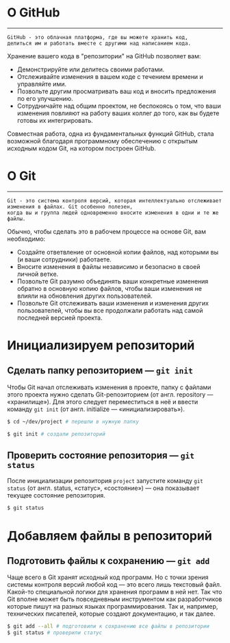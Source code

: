 # О GitHub
<hr>

```
GitHub - это облачная платформа, где вы можете хранить код, 
делиться им и работать вместе с другими над написанием кода.
```

Хранение вашего кода в "репозитории" на GitHub позволяет вам:
* Демонстрируйте или делитесь своими работами.
* Отслеживайте изменения в вашем коде с течением времени и управляйте ими.
* Позвольте другим просматривать ваш код и вносить предложения по его улучшению.
* Сотрудничайте над общим проектом, не беспокоясь о том, что ваши изменения повлияют на работу ваших коллег до того, 
как вы будете готовы их интегрировать.

Совместная работа, одна из фундаментальных функций GitHub, стала возможной благодаря программному обеспечению с 
открытым исходным кодом Git, на котором построен GitHub.

# О Git
<hr>

```
Git - это система контроля версий, которая интеллектуально отслеживает изменения в файлах. Git особенно полезен, 
когда вы и группа людей одновременно вносите изменения в одни и те же файлы.
```

Обычно, чтобы сделать это в рабочем процессе на основе Git, вам необходимо:
* Создайте ответвление от основной копии файлов, над которыми вы (и ваши сотрудники) работаете.
* Вносите изменения в файлы независимо и безопасно в своей личной ветке.
* Позвольте Git разумно объединять ваши конкретные изменения обратно в основную копию файлов, 
чтобы ваши изменения не влияли на обновления других пользователей.
* Позвольте Git отслеживать ваши изменения и изменения других пользователей, 
чтобы вы все продолжали работать над самой последней версией проекта.

# Инициализируем репозиторий
## Сделать папку репозиторием — ```git init```

Чтобы Git начал отслеживать изменения в проекте, папку с файлами этого проекта нужно сделать 
Git-репозиторием (от англ. repository — «хранилище»). Для этого следует переместиться в неё и 
ввести команду ```git init``` (от англ. initialize — «инициализировать»).

```bash
$ cd ~/dev/project # перешли в нужную папку

$ git init # создали репозиторий
```

## Проверить состояние репозитория — ```git status```

После инициализации репозитория ```project``` запустите команду ```git status``` (от англ. status, «статус», «состояние») 
— она показывает текущее состояние репозитория.

```bash
$ git status 
```

# Добавляем файлы в репозиторий
## Подготовить файлы к сохранению — ```git add```

Чаще всего в Git хранят исходный код программ. Но с точки зрения системы контроля версий любой код — это всего лишь 
текстовый файл. Какой-то специальной логики для хранения программ в ней нет. Так что Git вполне может быть повседневным 
инструментом как разработчиков которые пишут на разных языках программирования. Так и, например, технических писателей,
которые создают документацию, и так далее.

```bash
$ git add --all # подготовили к сохранению все файлы в репозитории
$ git status # проверили статус 
```
